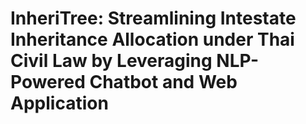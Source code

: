 # InheriTree: Streamlining Intestate Inheritance Allocation under Thai Civil Law by Leveraging NLP-Powered Chatbot and Web Application
